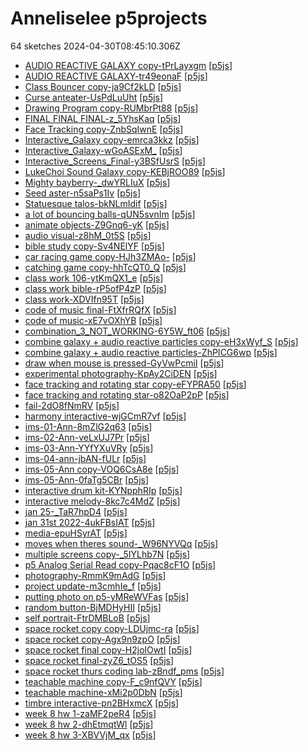 # Anneliselee p5projects
64 sketches 2024-04-30T08:45:10.306Z

- [AUDIO REACTIVE GALAXY copy-tPrLayxgm](./p5projects/AUDIO%20REACTIVE%20GALAXY%20copy-tPrLayxgm) [[p5js](https://editor.p5js.org/Anneliselee/sketches/tPrLayxgm)]
- [AUDIO REACTIVE GALAXY-tr49eonaF](./p5projects/AUDIO%20REACTIVE%20GALAXY-tr49eonaF) [[p5js](https://editor.p5js.org/Anneliselee/sketches/tr49eonaF)]
- [Class Bouncer copy-ja9Cf2kLD](./p5projects/Class%20Bouncer%20copy-ja9Cf2kLD) [[p5js](https://editor.p5js.org/Anneliselee/sketches/ja9Cf2kLD)]
- [Curse anteater-UsPdLuUht](./p5projects/Curse%20anteater-UsPdLuUht) [[p5js](https://editor.p5js.org/Anneliselee/sketches/UsPdLuUht)]
- [Drawing Program copy-RUMbrPt88](./p5projects/Drawing%20Program%20copy-RUMbrPt88) [[p5js](https://editor.p5js.org/Anneliselee/sketches/RUMbrPt88)]
- [FINAL FINAL FINAL-z\_5YhsKaq](./p5projects/FINAL%20FINAL%20FINAL-z_5YhsKaq) [[p5js](https://editor.p5js.org/Anneliselee/sketches/z_5YhsKaq)]
- [Face Tracking copy-ZnbSqIwnE](./p5projects/Face%20Tracking%20copy-ZnbSqIwnE) [[p5js](https://editor.p5js.org/Anneliselee/sketches/ZnbSqIwnE)]
- [Interactive\_Galaxy copy-emrca3kkz](./p5projects/Interactive_Galaxy%20copy-emrca3kkz) [[p5js](https://editor.p5js.org/Anneliselee/sketches/emrca3kkz)]
- [Interactive\_Galaxy-wGoASExM\_](./p5projects/Interactive_Galaxy-wGoASExM_) [[p5js](https://editor.p5js.org/Anneliselee/sketches/wGoASExM_)]
- [Interactive\_Screens\_Final-y3BSfUsrS](./p5projects/Interactive_Screens_Final-y3BSfUsrS) [[p5js](https://editor.p5js.org/Anneliselee/sketches/y3BSfUsrS)]
- [LukeChoi Sound Galaxy copy-KEBjROO89](./p5projects/LukeChoi%20Sound%20Galaxy%20copy-KEBjROO89) [[p5js](https://editor.p5js.org/Anneliselee/sketches/KEBjROO89)]
- [Mighty bayberry-\_dwYRLIuX](./p5projects/Mighty%20bayberry-_dwYRLIuX) [[p5js](https://editor.p5js.org/Anneliselee/sketches/_dwYRLIuX)]
- [Seed aster-n5saPs1Iv](./p5projects/Seed%20aster-n5saPs1Iv) [[p5js](https://editor.p5js.org/Anneliselee/sketches/n5saPs1Iv)]
- [Statuesque talos-bkNLmIdif](./p5projects/Statuesque%20talos-bkNLmIdif) [[p5js](https://editor.p5js.org/Anneliselee/sketches/bkNLmIdif)]
- [a lot of bouncing balls-qUN5svnIm](./p5projects/a%20lot%20of%20bouncing%20balls-qUN5svnIm) [[p5js](https://editor.p5js.org/Anneliselee/sketches/qUN5svnIm)]
- [animate objects-Z9Gnq6-yK](./p5projects/animate%20objects-Z9Gnq6-yK) [[p5js](https://editor.p5js.org/Anneliselee/sketches/Z9Gnq6-yK)]
- [audio visual-z8hM\_0t5S](./p5projects/audio%20visual-z8hM_0t5S) [[p5js](https://editor.p5js.org/Anneliselee/sketches/z8hM_0t5S)]
- [bible study copy-Sv4NElYF](./p5projects/bible%20study%20copy-Sv4NElYF) [[p5js](https://editor.p5js.org/Anneliselee/sketches/-Sv4NElYF)]
- [car racing game copy-HJh3ZMAo-](./p5projects/car%20racing%20game%20copy-HJh3ZMAo-) [[p5js](https://editor.p5js.org/Anneliselee/sketches/HJh3ZMAo-)]
- [catching game copy-hhTcQT0\_Q](./p5projects/catching%20game%20copy-hhTcQT0_Q) [[p5js](https://editor.p5js.org/Anneliselee/sketches/hhTcQT0_Q)]
- [class work 106-ytKmQX1\_e](./p5projects/class%20work%20106-ytKmQX1_e) [[p5js](https://editor.p5js.org/Anneliselee/sketches/ytKmQX1_e)]
- [class work bible-rP5ofP4zP](./p5projects/class%20work%20bible-rP5ofP4zP) [[p5js](https://editor.p5js.org/Anneliselee/sketches/rP5ofP4zP)]
- [class work-XDVIfn95T](./p5projects/class%20work-XDVIfn95T) [[p5js](https://editor.p5js.org/Anneliselee/sketches/XDVIfn95T)]
- [code of music final-FtXfrRQfX](./p5projects/code%20of%20music%20final-FtXfrRQfX) [[p5js](https://editor.p5js.org/Anneliselee/sketches/FtXfrRQfX)]
- [code of music-xE7vOXhYB](./p5projects/code%20of%20music-xE7vOXhYB) [[p5js](https://editor.p5js.org/Anneliselee/sketches/xE7vOXhYB)]
- [combination\_3\_NOT\_WORKING-6Y5W\_ft06](./p5projects/combination_3_NOT_WORKING-6Y5W_ft06) [[p5js](https://editor.p5js.org/Anneliselee/sketches/6Y5W_ft06)]
- [combine galaxy + audio reactive particles copy-eH3xWyf\_S](./p5projects/combine%20galaxy%20%2B%20audio%20reactive%20particles%20copy-eH3xWyf_S) [[p5js](https://editor.p5js.org/Anneliselee/sketches/eH3xWyf_S)]
- [combine galaxy + audio reactive particles-ZhPICG6wp](./p5projects/combine%20galaxy%20%2B%20audio%20reactive%20particles-ZhPICG6wp) [[p5js](https://editor.p5js.org/Anneliselee/sketches/ZhPICG6wp)]
- [draw when mouse is pressed-GyVwPcmiI](./p5projects/draw%20when%20mouse%20is%20pressed-GyVwPcmiI) [[p5js](https://editor.p5js.org/Anneliselee/sketches/GyVwPcmiI)]
- [experimental photography-KpAy2CiDEN](./p5projects/experimental%20photography-KpAy2CiDEN) [[p5js](https://editor.p5js.org/Anneliselee/sketches/pAy2CiDEN)]
- [face tracking and rotating star copy-eFYPRA50](./p5projects/face%20tracking%20and%20rotating%20star%20copy-eFYPRA50) [[p5js](https://editor.p5js.org/Anneliselee/sketches/-eFYPRA50)]
- [face tracking and rotating star-o82OaP2pP](./p5projects/face%20tracking%20and%20rotating%20star-o82OaP2pP) [[p5js](https://editor.p5js.org/Anneliselee/sketches/o82OaP2pP)]
- [fail-2dO8fNmRV](./p5projects/fail-2dO8fNmRV) [[p5js](https://editor.p5js.org/Anneliselee/sketches/2dO8fNmRV)]
- [harmony interactive-wjGCmR7vf](./p5projects/harmony%20interactive-wjGCmR7vf) [[p5js](https://editor.p5js.org/Anneliselee/sketches/wjGCmR7vf)]
- [ims-01-Ann-8mZlG2q63](./p5projects/ims-01-Ann-8mZlG2q63) [[p5js](https://editor.p5js.org/Anneliselee/sketches/8mZlG2q63)]
- [ims-02-Ann-veLxUJ7Pr](./p5projects/ims-02-Ann-veLxUJ7Pr) [[p5js](https://editor.p5js.org/Anneliselee/sketches/veLxUJ7Pr)]
- [ims-03-Ann-YYfYXuVRy](./p5projects/ims-03-Ann-YYfYXuVRy) [[p5js](https://editor.p5js.org/Anneliselee/sketches/YYfYXuVRy)]
- [ims-04-ann-jbAN-fULr](./p5projects/ims-04-ann-jbAN-fULr) [[p5js](https://editor.p5js.org/Anneliselee/sketches/jbAN-fULr)]
- [ims-05-Ann copy-VOQ6CsA8e](./p5projects/ims-05-Ann%20copy-VOQ6CsA8e) [[p5js](https://editor.p5js.org/Anneliselee/sketches/VOQ6CsA8e)]
- [ims-05-Ann-0faTg5CBr](./p5projects/ims-05-Ann-0faTg5CBr) [[p5js](https://editor.p5js.org/Anneliselee/sketches/0faTg5CBr)]
- [interactive drum kit-KYNpphRIp](./p5projects/interactive%20drum%20kit-KYNpphRIp) [[p5js](https://editor.p5js.org/Anneliselee/sketches/KYNpphRIp)]
- [interactive melody-8kc7c4MdZ](./p5projects/interactive%20melody-8kc7c4MdZ) [[p5js](https://editor.p5js.org/Anneliselee/sketches/8kc7c4MdZ)]
- [jan 25-\_TaR7hpD4](./p5projects/jan%2025-_TaR7hpD4) [[p5js](https://editor.p5js.org/Anneliselee/sketches/_TaR7hpD4)]
- [jan 31st 2022-4ukFBsIAT](./p5projects/jan%2031st%202022-4ukFBsIAT) [[p5js](https://editor.p5js.org/Anneliselee/sketches/4ukFBsIAT)]
- [media-epuHSyrAT](./p5projects/media-epuHSyrAT) [[p5js](https://editor.p5js.org/Anneliselee/sketches/epuHSyrAT)]
- [moves when theres sound-\_W96NYVQq](./p5projects/moves%20when%20theres%20sound-_W96NYVQq) [[p5js](https://editor.p5js.org/Anneliselee/sketches/_W96NYVQq)]
- [multiple screens copy-\_5IYLhb7N](./p5projects/multiple%20screens%20copy-_5IYLhb7N) [[p5js](https://editor.p5js.org/Anneliselee/sketches/_5IYLhb7N)]
- [p5 Analog Serial Read copy-Pqac8cF1O](./p5projects/p5%20Analog%20Serial%20Read%20copy-Pqac8cF1O) [[p5js](https://editor.p5js.org/Anneliselee/sketches/Pqac8cF1O)]
- [photography-RmmK9mAdG](./p5projects/photography-RmmK9mAdG) [[p5js](https://editor.p5js.org/Anneliselee/sketches/RmmK9mAdG)]
- [project update-m3cmhIe\_f](./p5projects/project%20update-m3cmhIe_f) [[p5js](https://editor.p5js.org/Anneliselee/sketches/m3cmhIe_f)]
- [putting photo on p5-yMReWVFas](./p5projects/putting%20photo%20on%20p5-yMReWVFas) [[p5js](https://editor.p5js.org/Anneliselee/sketches/yMReWVFas)]
- [random button-BjMDHyHII](./p5projects/random%20button-BjMDHyHII) [[p5js](https://editor.p5js.org/Anneliselee/sketches/BjMDHyHII)]
- [self portrait-FtrDMBLoB](./p5projects/self%20portrait-FtrDMBLoB) [[p5js](https://editor.p5js.org/Anneliselee/sketches/FtrDMBLoB)]
- [space rocket copy copy-LDUjmc-ra](./p5projects/space%20rocket%20copy%20copy-LDUjmc-ra) [[p5js](https://editor.p5js.org/Anneliselee/sketches/LDUjmc-ra)]
- [space rocket copy-Agx9n9zpO](./p5projects/space%20rocket%20copy-Agx9n9zpO) [[p5js](https://editor.p5js.org/Anneliselee/sketches/Agx9n9zpO)]
- [space rocket final copy-H2jolOwtI](./p5projects/space%20rocket%20final%20copy-H2jolOwtI) [[p5js](https://editor.p5js.org/Anneliselee/sketches/H2jolOwtI)]
- [space rocket final-zyZ6\_tOS5](./p5projects/space%20rocket%20final-zyZ6_tOS5) [[p5js](https://editor.p5js.org/Anneliselee/sketches/zyZ6_tOS5)]
- [space rocket thurs coding lab-zBndf\_pms](./p5projects/space%20rocket%20thurs%20coding%20lab-zBndf_pms) [[p5js](https://editor.p5js.org/Anneliselee/sketches/zBndf_pms)]
- [teachable machine copy-F\_c9nfQVY](./p5projects/teachable%20machine%20copy-F_c9nfQVY) [[p5js](https://editor.p5js.org/Anneliselee/sketches/F_c9nfQVY)]
- [teachable machine-xMi2p0DbN](./p5projects/teachable%20machine-xMi2p0DbN) [[p5js](https://editor.p5js.org/Anneliselee/sketches/xMi2p0DbN)]
- [timbre interactive-pn2BHxmcX](./p5projects/timbre%20interactive-pn2BHxmcX) [[p5js](https://editor.p5js.org/Anneliselee/sketches/pn2BHxmcX)]
- [week 8 hw 1-zaMF2peR4](./p5projects/week%208%20hw%201-zaMF2peR4) [[p5js](https://editor.p5js.org/Anneliselee/sketches/zaMF2peR4)]
- [week 8 hw 2-dhEtmqtWl](./p5projects/week%208%20hw%202-dhEtmqtWl) [[p5js](https://editor.p5js.org/Anneliselee/sketches/dhEtmqtWl)]
- [week 8 hw 3-XBVVjM\_qx](./p5projects/week%208%20hw%203-XBVVjM_qx) [[p5js](https://editor.p5js.org/Anneliselee/sketches/XBVVjM_qx)]